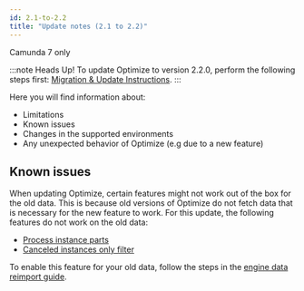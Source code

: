 ```yaml
---
id: 2.1-to-2.2
title: "Update notes (2.1 to 2.2)"
---
```


<span class="badge badge--platform">Camunda 7 only</span>

:::note Heads Up!
To update Optimize to version 2.2.0, perform the following steps first: [Migration & Update Instructions](./instructions.md).
:::

Here you will find information about:

- Limitations
- Known issues
- Changes in the supported environments
- Any unexpected behavior of Optimize (e.g due to a new feature)

## Known issues

When updating Optimize, certain features might not work out of the box for the old data. This is because old versions of Optimize
do not fetch data that is necessary for the new feature to work. For this update, the following features do not work on the old data:

- [Process instance parts](./components/userguide/process-analysis/report-analysis/process-instance-parts.md)
- [Canceled instances only filter](./components/userguide/process-analysis/instance-state-filters.md#canceled-instances-only-filter)

To enable this feature for your old data, follow the steps in the [engine data reimport guide](./reimport.md).
